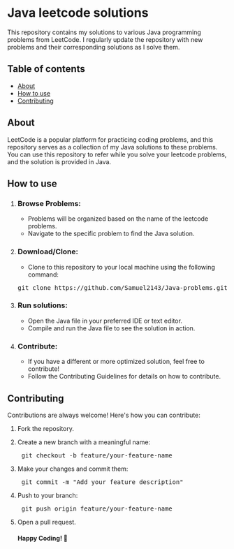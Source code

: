 # Java leetcode solutions

This repository contains my solutions to various Java programming problems from LeetCode. I regularly update the repository with new problems and their corresponding solutions as I solve them.

## Table of contents

* [About](#about)
* [How to use](#how-to-use)
* [Contributing](#contributing)

## About

LeetCode is a popular platform for practicing coding problems, and this repository serves as a collection of my Java solutions to these problems. You can use this repository to refer while you solve your leetcode problems, and the solution is provided in Java.

## How to use

1. ### Browse Problems:

    * Problems will be organized based on the name of the leetcode problems.
    * Navigate to the specific problem to find the Java solution.
   
2. ### Download/Clone:
    * Clone to this repository to your local machine using the following command:
  
   <pre>
   git clone https://github.com/Samuel2143/Java-problems.git
   </pre>

3. ### Run solutions:
   
   * Open the Java file in your preferred IDE or text editor.
   * Compile and run the Java file to see the solution in action.

4. ### Contribute:
   
   * If you have a different or more optimized solution, feel free to contribute!
   * Follow the Contributing Guidelines for details on how to contribute.

## Contributing

Contributions are always welcome! Here's how you can contribute:

1. Fork the repository.
2. Create a new branch with a meaningful name:

   <pre> git checkout -b feature/your-feature-name
   </pre>

3. Make your changes and commit them:

   <pre> git commit -m "Add your feature description"
   </pre>

4. Push to your branch:
   
   <pre> git push origin feature/your-feature-name
   </pre>

5. Open a pull request.




   #### Happy Coding! 🚀